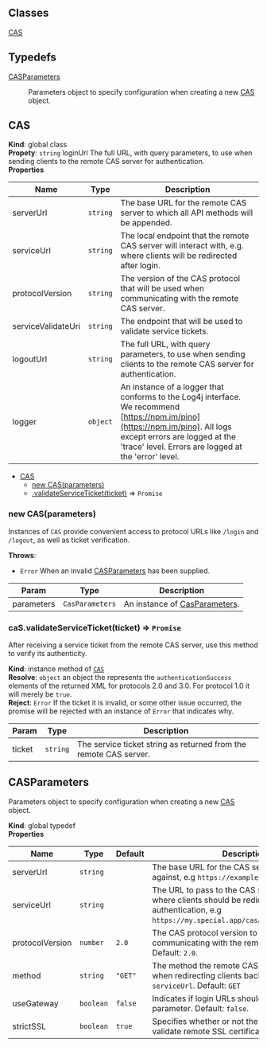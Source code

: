 ## Classes

<dl>
<dt><a href="#CAS">CAS</a></dt>
<dd></dd>
</dl>

## Typedefs

<dl>
<dt><a href="#CASParameters">CASParameters</a></dt>
<dd><p>Parameters object to specify configuration when creating a new <a href="#CAS">CAS</a>
object.</p>
</dd>
</dl>

<a name="CAS"></a>

## CAS
**Kind**: global class  
**Propety**: <code>string</code> loginUrl The full URL, with query parameters, to use when
 sending clients to the remote CAS server for authentication.  
**Properties**

| Name | Type | Description |
| --- | --- | --- |
| serverUrl | <code>string</code> | The base URL for the remote CAS server to which  all API methods will be appended. |
| serviceUrl | <code>string</code> | The local endpoint that the remote CAS server  will interact with, e.g. where clients will be redirected after login. |
| protocolVersion | <code>string</code> | The version of the CAS protocol that will  be used when communicating with the remote CAS server. |
| serviceValidateUri | <code>string</code> | The endpoint that will be used to  validate service tickets. |
| logoutUrl | <code>string</code> | The full URL, with query parameters, to use  when sending clients to the remote CAS server for authentication. |
| logger | <code>object</code> | An instance of a logger that conforms to the  Log4j interface. We recommend [https://npm.im/pino](https://npm.im/pino).  All logs except errors are logged at the 'trace' level. Errors are logged  at the 'error' level. |


* [CAS](#CAS)
    * [new CAS(parameters)](#new_CAS_new)
    * [.validateServiceTicket(ticket)](#CAS+validateServiceTicket) ⇒ <code>Promise</code>

<a name="new_CAS_new"></a>

### new CAS(parameters)
Instances of `CAS` provide convenient access to protocol URLs like
`/login` and `/logout`, as well as ticket verification.

**Throws**:

- <code>Error</code> When an invalid [CASParameters](#CASParameters) has been supplied.


| Param | Type | Description |
| --- | --- | --- |
| parameters | <code>CasParameters</code> | An instance of [CasParameters](CasParameters). |

<a name="CAS+validateServiceTicket"></a>

### caS.validateServiceTicket(ticket) ⇒ <code>Promise</code>
After receiving a service ticket from the remote CAS server, use this
method to verify its authenticity.

**Kind**: instance method of <code>[CAS](#CAS)</code>  
**Resolve**: <code>object</code> an object the represents the `authenticationSuccess`
elements of the returned XML for protocols 2.0 and 3.0. For protocol 1.0
it will merely be `true`.  
**Reject**: <code>Error</code> If the ticket it is invalid, or some other issue occurred,
the promise will be rejected with an instance of `Error` that indicates why.  

| Param | Type | Description |
| --- | --- | --- |
| ticket | <code>string</code> | The service ticket string as returned from the  remote CAS server. |

<a name="CASParameters"></a>

## CASParameters
Parameters object to specify configuration when creating a new [CAS](#CAS)
object.

**Kind**: global typedef  
**Properties**

| Name | Type | Default | Description |
| --- | --- | --- | --- |
| serverUrl | <code>string</code> |  | The base URL for the CAS server to authtenticate  against, e.g `https://example.com/cas`. |
| serviceUrl | <code>string</code> |  | The URL to pass to the CAS server to indicate  where clients should be redirected to after authentication,  e.g `https://my.special.app/casAuthResponseHandler`. |
| protocolVersion | <code>number</code> | <code>2.0</code> | The CAS protocol version to use for  communicating with the remote CAS server. Default: `2.0`. |
| method | <code>string</code> | <code>&quot;GET&quot;</code> | The method the remote CAS server should use  when redirecting clients back to the provided `serviceUrl`.  Default: `GET` |
| useGateway | <code>boolean</code> | <code>false</code> | Indicates if login URLs should  include the `gateway` parameter. Default: `false`. |
| strictSSL | <code>boolean</code> | <code>true</code> | Specifies whether or not the client  should validate remote SSL certificates. Default: `true`. |

